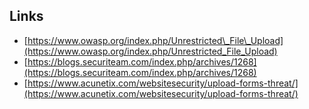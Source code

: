 ## Links
-   [https://www.owasp.org/index.php/Unrestricted\_File\_Upload](https://www.owasp.org/index.php/Unrestricted_File_Upload)
-   [https://blogs.securiteam.com/index.php/archives/1268](https://blogs.securiteam.com/index.php/archives/1268)
-   [https://www.acunetix.com/websitesecurity/upload-forms-threat/](https://www.acunetix.com/websitesecurity/upload-forms-threat/)